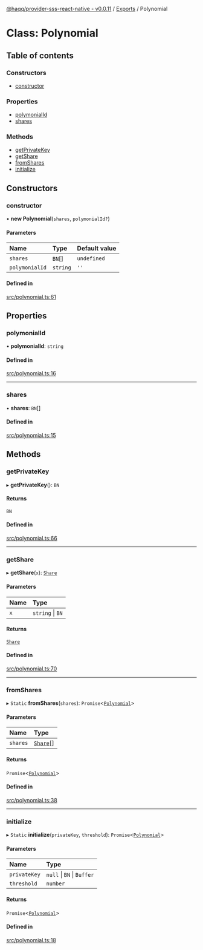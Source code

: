 [@haqq/provider-sss-react-native - v0.0.11](../README.md) / [Exports](../modules.md) / Polynomial

# Class: Polynomial

## Table of contents

### Constructors

- [constructor](Polynomial.md#constructor)

### Properties

- [polymonialId](Polynomial.md#polymonialid)
- [shares](Polynomial.md#shares)

### Methods

- [getPrivateKey](Polynomial.md#getprivatekey)
- [getShare](Polynomial.md#getshare)
- [fromShares](Polynomial.md#fromshares)
- [initialize](Polynomial.md#initialize)

## Constructors

### constructor

• **new Polynomial**(`shares`, `polymonialId?`)

#### Parameters

| Name | Type | Default value |
| :------ | :------ | :------ |
| `shares` | `BN`[] | `undefined` |
| `polymonialId` | `string` | `''` |

#### Defined in

[src/polynomial.ts:61](https://github.com/haqq-network/haqq-wallet-provider-sss-react-native/blob/e7b3077/src/polynomial.ts#L61)

## Properties

### polymonialId

• **polymonialId**: `string`

#### Defined in

[src/polynomial.ts:16](https://github.com/haqq-network/haqq-wallet-provider-sss-react-native/blob/e7b3077/src/polynomial.ts#L16)

___

### shares

• **shares**: `BN`[]

#### Defined in

[src/polynomial.ts:15](https://github.com/haqq-network/haqq-wallet-provider-sss-react-native/blob/e7b3077/src/polynomial.ts#L15)

## Methods

### getPrivateKey

▸ **getPrivateKey**(): `BN`

#### Returns

`BN`

#### Defined in

[src/polynomial.ts:66](https://github.com/haqq-network/haqq-wallet-provider-sss-react-native/blob/e7b3077/src/polynomial.ts#L66)

___

### getShare

▸ **getShare**(`x`): [`Share`](../modules.md#share)

#### Parameters

| Name | Type |
| :------ | :------ |
| `x` | `string` \| `BN` |

#### Returns

[`Share`](../modules.md#share)

#### Defined in

[src/polynomial.ts:70](https://github.com/haqq-network/haqq-wallet-provider-sss-react-native/blob/e7b3077/src/polynomial.ts#L70)

___

### fromShares

▸ `Static` **fromShares**(`shares`): `Promise`<[`Polynomial`](Polynomial.md)\>

#### Parameters

| Name | Type |
| :------ | :------ |
| `shares` | [`Share`](../modules.md#share)[] |

#### Returns

`Promise`<[`Polynomial`](Polynomial.md)\>

#### Defined in

[src/polynomial.ts:38](https://github.com/haqq-network/haqq-wallet-provider-sss-react-native/blob/e7b3077/src/polynomial.ts#L38)

___

### initialize

▸ `Static` **initialize**(`privateKey`, `threshold`): `Promise`<[`Polynomial`](Polynomial.md)\>

#### Parameters

| Name | Type |
| :------ | :------ |
| `privateKey` | ``null`` \| `BN` \| `Buffer` |
| `threshold` | `number` |

#### Returns

`Promise`<[`Polynomial`](Polynomial.md)\>

#### Defined in

[src/polynomial.ts:18](https://github.com/haqq-network/haqq-wallet-provider-sss-react-native/blob/e7b3077/src/polynomial.ts#L18)
